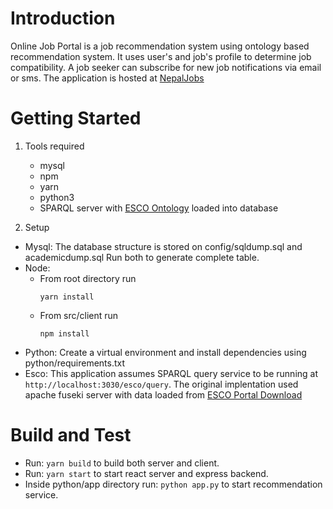 # Introduction

Online Job Portal is a job recommendation system using ontology based recommendation system. It uses user's and job's profile to determine job compatibility. A job seeker can subscribe for new job notifications via email or sms. The application is hosted at [NepalJobs](https://nepaljobs.cf)

# Getting Started

1. Tools required
   - mysql
   - npm
   - yarn
   - python3
   - SPARQL server with [ESCO Ontology](https://ec.europa.eu/esco/portal) loaded into database

2. Setup
  - Mysql: The database structure is stored on config/sqldump.sql and academicdump.sql Run both to generate complete table.
  - Node: 
    - From root directory run
      ```
      yarn install
      ```
    - From src/client run
      ```
      npm install
      ```
  - Python: Create a virtual environment and install dependencies using python/requirements.txt
  - Esco: This application assumes SPARQL query service to be running at `http://localhost:3030/esco/query`. The original implentation used apache fuseki       server with data loaded from [ESCO Portal Download](https://ec.europa.eu/esco/portal/download)

# Build and Test
  - Run: `yarn build` to build both server and client.
  - Run: `yarn start` to start react server and express backend.
  - Inside python/app directory run: `python app.py` to start recommendation service.
